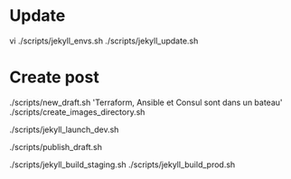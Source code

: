 # Update
vi ./scripts/jekyll_envs.sh
./scripts/jekyll_update.sh

# Create post
./scripts/new_draft.sh 'Terraform, Ansible et Consul sont dans un bateau'
./scripts/create_images_directory.sh

./scripts/jekyll_launch_dev.sh

./scripts/publish_draft.sh

./scripts/jekyll_build_staging.sh
./scripts/jekyll_build_prod.sh
